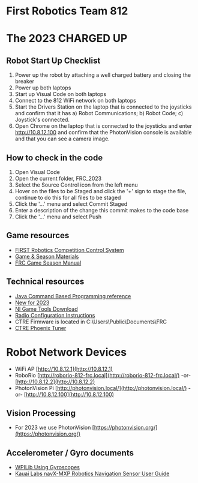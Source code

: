 # First Robotics Team 812

# The 2023 CHARGED UP

## Robot Start Up Checklist
1. Power up the robot by attaching a well charged battery and closing the breaker
2. Power up both laptops
3. Start up Visual Code on both laptops
4. Connect to the 812 WiFi network on both laptops
5. Start the Drivers Station on the laptop that is connected to the joysticks and confirm that it has a) Robot Communications; b) Robot Code; c) Joystick's connected.
6. Open Chrome on the laptop that is connected to the joysticks and enter http://10.8.12.100 and confirm that the PhotonVision console is available and that you can see a camera image.

## How to check in the code

1. Open Visual Code
2. Open the current folder, FRC_2023
3. Select the Source Control icon from the left menu
4. Hover on the files to be Staged and click the '+' sign to stage the file, continue to do this for all files to be staged
5. Click the '...' menu and select Commit Staged
6. Enter a description of the change this commit makes to the code base
7. Click the '...' menu and select Push

## Game resources
* [FIRST Robotics Competition Control System](https://docs.wpilib.org/en/latest/#)
* [Game & Season Materials](https://www.firstinspires.org/resource-library/frc/competition-manual-qa-system)
* [FRC Game Season Manual](https://firstfrc.blob.core.windows.net/frc2023/Manual/2023FRCGameManual.pdf)

## Technical resources
* [Java Command Based Programming reference](https://docs.wpilib.org/en/stable/docs/software/commandbased/index.html)
* [New for 2023](https://docs.wpilib.org/en/stable/docs/yearly-overview/yearly-changelog.html)
* [NI Game Tools Download](https://www.ni.com/en-us/support/downloads/drivers/download.frc-game-tools.html#473762)
* [Radio Configuration Instructions](https://docs.wpilib.org/en/stable/docs/zero-to-robot/step-3/radio-programming.html)
* CTRE Firmware is located in C:\Users\Public\Documents\FRC
* [CTRE Phoenix Tuner](https://github.com/CrossTheRoadElec/Phoenix-Releases)

# Robot Network Devices
* WiFi AP [http://10.8.12.1](http://10.8.12.1)
* RoboRio [http://roborio-812-frc.local](http://roborio-812-frc.local/) -or- [http://10.8.12.2](http://10.8.12.2)
* PhotonVision Pi [http://photonvision.local/](http://photonvision.local/) -or- [http://10.8.12.100](http://10.8.12.100)

## Vision Processing 
* For 2023 we use PhotonVision [https://photonvision.org/](https://photonvision.org/)

## Accelerometer / Gyro documents
* [WPILib Using Gyroscopes](https://docs.wpilib.org/en/stable/docs/software/hardware-apis/sensors/gyros-software.html)
* [Kauai Labs navX-MXP Robotics Navigation Sensor User Guide](https://pdocs.kauailabs.com/navx-mxp/wp-content/uploads/2019/02/navx-mxp_robotics_navigation_sensor_user_guide.pdf)


